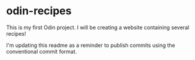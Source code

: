 # odin-recipes

This is my first Odin project. I will be creating a website containing several recipes!

I'm updating this readme as a reminder to publish commits using the conventional commit format.